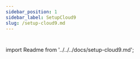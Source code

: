 ```yaml
---
sidebar_position: 1
sidebar_label: SetupCloud9
slug: /setup-cloud9.md
---
```

# 

import Readme from '../../../docs/setup-cloud9.md';

<Readme />